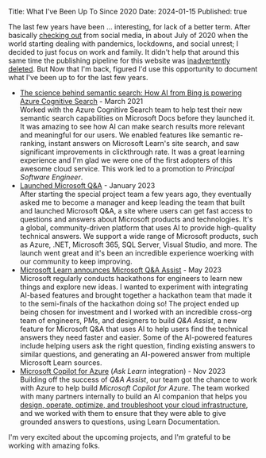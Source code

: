 Title: What I've Been Up To Since 2020
Date: 2024-01-15 
Published: true  

The last few years have been ... interesting, for lack of a better term.
After basically [checking out](https://codecube.net/2020/7/clarity/) from 
social media, in about July of 2020 when the world starting dealing with 
pandemics, lockdowns, and social unrest; I decided to just focus on work and 
family. It didn't help that around this same time the publishing pipeline
for this website was [inadvertently deleted](https://codecube.net/2023/7/back-online/). 
But Now that I'm back, figured I'd use this opportunity to document what I've been up to for the last few years.

- [The science behind semantic search: How AI from Bing is powering Azure Cognitive Search](https://www.microsoft.com/en-us/research/blog/the-science-behind-semantic-search-how-ai-from-bing-is-powering-azure-cognitive-search/) - March 2021  
Worked with the Azure Cognitive Search team to help test their new semantic search capabilities on Microsoft Docs before they launched it. It was amazing to see how AI can make search results more relevant and meaningful for our users. We enabled features like semantic re-ranking, instant answers on Microsoft Learn's site search, and saw significant improvements in clickthrough rate. It was a great learning experience and I'm glad we were one of the first adopters of this awesome cloud service. This work led to a promotion to *Principal Software Engineer*.
- [Launched Microsoft Q&A](https://learn.microsoft.com/answers/) - January 2023  
After starting the special project team a few years ago, they eventually asked me to become a manager and keep leading the team that built and launched Microsoft Q&A, a site where users can get fast access to questions and answers about Microsoft products and technologies. It's a global, community-driven platform that uses AI to provide high-quality technical answers. We support a wide range of Microsoft products, such as Azure, .NET, Microsoft 365, SQL Server, Visual Studio, and more. The launch went great and it's been an incredible experience woerking with our community to keep improving.
- [Microsoft Learn announces Microsoft Q&A Assist](https://techcommunity.microsoft.com/t5/microsoft-learn-blog/microsoft-learn-announces-microsoft-q-amp-a-assist-and-new/ba-p/3614012) - May 2023  
Microsoft regularly conducts hackathons for engineers to learn new things and explore new ideas. I wanted to experiment with integrating AI-based features and brought together a hackathon team that made it to the semi-finals of the hackathon doing so! The project ended up being chosen for investment and I worked with an incredible cross-org team of engineers, PMs, and designers to build _Q&A Assist_, a new feature for Microsoft Q&A that uses AI to help users find the technical answers they need faster and easier. Some of the AI-powered features include helping users ask the right question, finding existing answers to similar questions, and generating an AI-powered answer from multiple Microsoft Learn sources. 
- [Microsoft Copilot for Azure](https://azure.microsoft.com/en-us/products/copilot) (_Ask Learn_ integration) - Nov 2023  
Building off the success of _Q&A Assist_, our team got the chance to work with Azure to help build _Microsoft Copilot for Azure_. The team worked with many partners internally to build an AI companion that helps you [design, operate, optimize, and troubleshoot your cloud infrastructure](https://techcommunity.microsoft.com/t5/azure-infrastructure-blog/simplify-it-management-with-microsoft-copilot-for-azure-save/ba-p/3981106), and we worked with them to ensure that they were able to give grounded answers to questions, using Learn Documentation.

I'm very excited about the upcoming projects, and I'm grateful to be working with amazing folks.